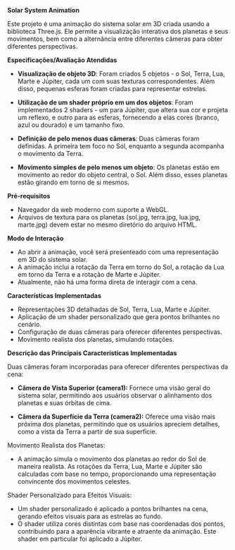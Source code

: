 **Solar System Animation**

Este projeto é uma animação do sistema solar em 3D criada usando a biblioteca Three.js. Ele permite a visualização interativa dos planetas e seus movimentos, bem como a alternância entre diferentes câmeras para obter diferentes perspectivas.

**Especificações/Avaliação Atendidas**

- **Visualização de objeto 3D**: Foram criados 5 objetos - o Sol, Terra, Lua, Marte e Júpiter, cada um com suas texturas correspondentes. Além disso, pequenas esferas foram criadas para representar estrelas.

- **Utilização de um shader próprio em um dos objetos**: Foram implementados 2 shaders - um para Júpiter, que altera sua cor e projeta um reflexo, e outro para as esferas, fornecendo a elas cores (branco, azul ou dourado) e um tamanho fixo.

- **Definição de pelo menos duas câmeras**: Duas câmeras foram definidas. A primeira tem foco no Sol, enquanto a segunda acompanha o movimento da Terra.

- **Movimento simples de pelo menos um objeto**: Os planetas estão em movimento ao redor do objeto central, o Sol. Além disso, esses planetas estão girando em torno de si mesmos.

**Pré-requisitos**

- Navegador da web moderno com suporte a WebGL.
- Arquivos de textura para os planetas (sol.jpg, terra.jpg, lua.jpg, marte.jpg) devem estar no mesmo diretório do arquivo HTML.

**Modo de Interação**

- Ao abrir a animação, você será presenteado com uma representação em 3D do sistema solar.
- A animação inclui a rotação da Terra em torno do Sol, a rotação da Lua em torno da Terra e a rotação de Marte e Júpiter.
- Atualmente, não há uma forma direta de interagir com a cena.

**Características Implementadas**

- Representações 3D detalhadas de Sol, Terra, Lua, Marte e Júpiter.
- Aplicação de um shader personalizado que gera pontos brilhantes no cenário.
- Configuração de duas câmeras para oferecer diferentes perspectivas.
- Movimento realista dos planetas, simulando rotações.

**Descrição das Principais Características Implementadas**

Duas câmeras foram incorporadas para oferecer diferentes perspectivas da cena:

- **Câmera de Vista Superior (camera1):** Fornece uma visão geral do sistema solar, permitindo aos usuários observar o alinhamento dos planetas e suas órbitas de cima.

- **Câmera da Superfície da Terra (camera2):** Oferece uma visão mais próxima dos planetas, permitindo que os usuários apreciem detalhes, como a vista da Terra a partir de sua superfície.

Movimento Realista dos Planetas:

- A animação simula o movimento dos planetas ao redor do Sol de maneira realista. As rotações da Terra, Lua, Marte e Júpiter são calculadas com base no tempo, proporcionando uma representação convincente dos movimentos celestes.

Shader Personalizado para Efeitos Visuais:

- Um shader personalizado é aplicado a pontos brilhantes na cena, gerando efeitos visuais para as estrelas ao fundo.
- O shader utiliza cores distintas com base nas coordenadas dos pontos, contribuindo para a aparência vibrante e atraente da animação. Este shader em particular foi aplicado a Júpiter.
 


